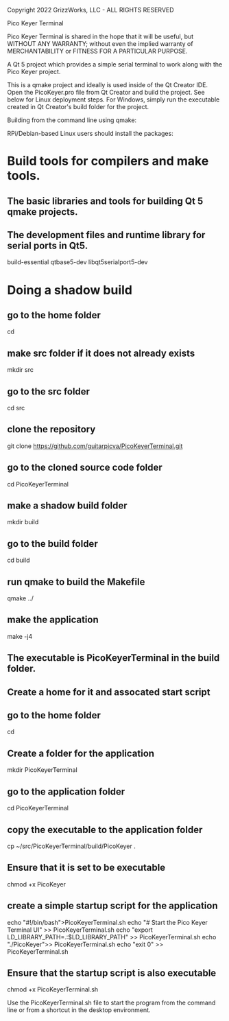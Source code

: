 Copyright 2022 GrizzWorks, LLC - ALL RIGHTS RESERVED

Pico Keyer Terminal

Pico Keyer Terminal is shared in the hope that it will be useful,
but WITHOUT ANY WARRANTY; without even the implied warranty of
MERCHANTABILITY or FITNESS FOR A PARTICULAR PURPOSE.
 
A Qt 5 project which provides a simple serial terminal to
work along with the Pico Keyer project.

This is a qmake project and ideally is used inside
of the Qt Creator IDE.  Open the PicoKeyer.pro file from
Qt Creator and build the project.  See below for Linux
deployment steps.  For Windows, simply run the executable
created in Qt Creator's build folder for the project.

Building from the command line using qmake:

RPi/Debian-based Linux users should install the packages:

# Build tools for compilers and make tools.
## The basic libraries and tools for building Qt 5 qmake projects.
## The development files and runtime library for serial ports in Qt5.
build-essential
qtbase5-dev
libqt5serialport5-dev

# Doing a shadow build
## go to the home folder
cd 
## make src folder if it does not already exists
mkdir src
## go to the src folder
cd src
## clone the repository
git clone https://github.com/guitarpicva/PicoKeyerTerminal.git
## go to the cloned source code folder
cd PicoKeyerTerminal
## make a shadow build folder
mkdir build
## go to the build folder
cd build
## run qmake to build the Makefile
qmake ../
## make the application
make -j4

## The executable is PicoKeyerTerminal in the build folder.
## Create a home for it and assocated start script
## go to the home folder
cd
## Create a folder for the application
mkdir PicoKeyerTerminal
## go to the application folder
cd PicoKeyerTerminal
## copy the executable to the application folder
cp ~/src/PicoKeyerTerminal/build/PicoKeyer .
## Ensure that it is set to be executable
chmod +x PicoKeyer
## create a simple startup script for the application
echo "#!/bin/bash">PicoKeyerTerminal.sh
echo "# Start the Pico Keyer Terminal UI" >> PicoKeyerTerminal.sh
echo "export LD_LIBRARY_PATH=.:$LD_LIBRARY_PATH" >> PicoKeyerTerminal.sh
echo "./PicoKeyer">> PicoKeyerTerminal.sh
echo "exit 0" >> PicoKeyerTerminal.sh
## Ensure that the startup script is also executable
chmod +x PicoKeyerTerminal.sh

Use the PicoKeyerTerminal.sh file to start the program from the
command line or from a shortcut in the desktop environment.
